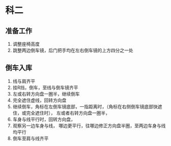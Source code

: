 # 科二

## 准备工作
1. 调整座椅高度
2. 跳整两边倒车镜，后门把手均在左右倒车镜的上方四分之一处

## 倒车入库
1. 线与肩齐平
2. 挂R挡，倒车，至线与倒车镜齐平
3. 左或右转方向盘一圈半，继续倒车
4. 完全遮住虚线，回转方向盘
5. 继续倒车，角标在左倒车镜底部，一指距离时，（角标在右侧倒车镜底部快遮住，或完全遮住时）， 左或者右转方向盘一圈半，
6. 车身与线平行时，回转方向盘，
7. 观察另一边车身与线， 哪边更平行，往哪边修正方向盘半圈，至两边车身与线均平行
8. 倒车至肩与线齐平
